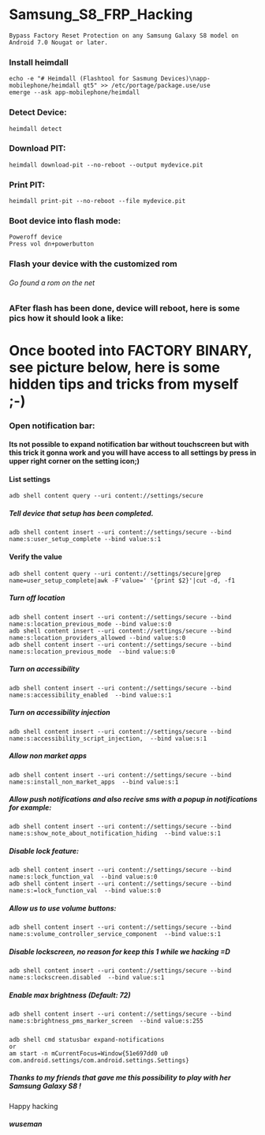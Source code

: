 # Samsung_S8_FRP_Hacking
    Bypass Factory Reset Protection on any Samsung Galaxy S8 model on Android 7.0 Nougat or later.

### Install heimdall
    echo -e "# Heimdall (Flashtool for Sasmung Devices)\napp-mobilephone/heimdall qt5" >> /etc/portage/package.use/use
    emerge --ask app-mobilephone/heimdall

### Detect Device:
    heimdall detect

### Download PIT:
    heimdall download-pit --no-reboot --output mydevice.pit

### Print PIT:
    heimdall print-pit --no-reboot --file mydevice.pit

### Boot device into flash mode:
    Poweroff device
    Press vol dn+powerbutton

### Flash your device with the customized rom 
###### Go found a rom on the net

### AFter flash has been done, device will reboot, here is some pics how it should look a like: 

# Once booted into FACTORY BINARY, see picture below, here is some hidden tips and tricks from myself ;-)



### Open notification bar: 

#### Its not possible to expand notification bar without touchscreen but with this trick it gonna work and you will have access to all settings by press in upper right corner on the setting icon;)
#### List settings
    adb shell content query --uri content://settings/secure
##### Tell device that setup has been completed. 
    adb shell content insert --uri content://settings/secure --bind name:s:user_setup_complete --bind value:s:1
#### Verify the value
    adb shell content query --uri content://settings/secure|grep name=user_setup_complete|awk -F'value=' '{print $2}'|cut -d, -f1
##### Turn off location
    adb shell content insert --uri content://settings/secure --bind name:s:location_previous_mode --bind value:s:0
    adb shell content insert --uri content://settings/secure --bind name:s:location_providers_allowed --bind value:s:0
    adb shell content insert --uri content://settings/secure --bind name:s:location_previous_mode  --bind value:s:0
##### Turn on accessibility 
    adb shell content insert --uri content://settings/secure --bind name:s:accessibility_enabled  --bind value:s:1
##### Turn on accessibility injection
    adb shell content insert --uri content://settings/secure --bind name:s:accessibility_script_injection,  --bind value:s:1
##### Allow non market apps
    adb shell content insert --uri content://settings/secure --bind name:s:install_non_market_apps  --bind value:s:1
##### Allow push notifications and also recive sms with a popup in notifications for example:
    adb shell content insert --uri content://settings/secure --bind name:s:show_note_about_notification_hiding  --bind value:s:1
##### Disable lock feature:
    adb shell content insert --uri content://settings/secure --bind name:s:lock_function_val  --bind value:s:0
    adb shell content insert --uri content://settings/secure --bind name:s:=lock_function_val  --bind value:s:0
##### Allow us to use volume buttons:
    adb shell content insert --uri content://settings/secure --bind name:s:volume_controller_service_component  --bind value:s:1
##### Disable lockscreen, no reason for keep this 1 while we hacking =D
    adb shell content insert --uri content://settings/secure --bind name:s:lockscreen.disabled  --bind value:s:1
##### Enable max brightness (Default: 72)
    adb shell content insert --uri content://settings/secure --bind name:s:brightness_pms_marker_screen  --bind value:s:255

#####
    adb shell cmd statusbar expand-notifications 
    or
    am start -n mCurrentFocus=Window{51e697dd0 u0 com.android.settings/com.android.settings.Settings}


##### Thanks to my friends that gave me this possibility to play with her Samsung Galaxy S8 ! 

Happy hacking

##### wuseman
